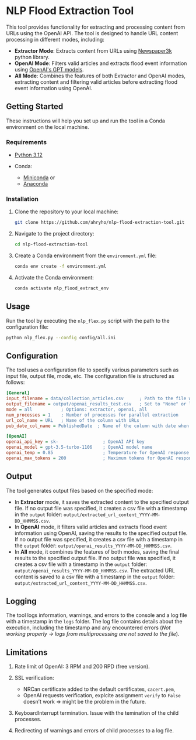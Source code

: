 # NLP Flood Extraction Tool

This tool provides functionality for extracting and processing content from URLs using the OpenAI API. The tool is designed to handle URL content processing in different modes, including:

* **Extractor Mode**: Extracts content from URLs using [Newspaper3k](https://newspaper.readthedocs.io/en/latest/) python library.
* **OpenAI Mode**: Filters valid articles and extracts flood event information using [OpenAI's GPT models](https://platform.openai.com/account/limits).
* **All Mode**: Combines the features of both Extractor and OpenAI modes, extracting content and filtering valid articles before extracting flood event information using OpenAI.

## Getting Started

These instructions will help you set up and run the tool in a Conda environment on the local machine.

### Requirements

- [Python 3.12](https://www.python.org/downloads/) 

- Conda:
  - [Miniconda](https://docs.conda.io/projects/miniconda/en/latest/) or 
  - [Anaconda](https://www.anaconda.com/)

### Installation

1. Clone the repository to your local machine:

    ```bash
    git clone https://github.com/ahryho/nlp-flood-extraction-tool.git
    ```

2. Navigate to the project directory:

    ```bash
    cd nlp-flood-extraction-tool
    ```

3. Create a Conda environment from the `environment.yml` file:

    ```bash
    conda env create -f environment.yml
    ```

4. Activate the Conda environment:

    ```bash
    conda activate nlp_flood_extract_env
    ```
   
## Usage

Run the tool by executing the `nlp_flex.py` script with the path to the configuration file:

```bash
python nlp_flex.py --config config/all.ini
```

## Configuration

The tool uses a configuration file to specify various parameters such as input file, output file, mode, etc. The configuration file is structured as follows:

```ini
[General]
input_filename = data/collection_articles.csv      ; Path to the file with th elist of URLs
output_filename = output/openai_results_test.csv   ; Set to "None" or leave it empty for no output file
mode = all           ; Options: extractor, openai, all
num_processes = 1    ; Number of processes for parallel extraction
url_col_name = URL   ; Name of the column with URLs
pub_date_col_name = PublishedDate  ; Name of the column with date when the article was  published

[OpenAI]
openai_api_key = sk-                 ; OpenAI API key
openai_model = gpt-3.5-turbo-1106    ; OpenAI model name
openai_temp = 0.85                   ; Temperature for OpenAI response
openai_max_tokens = 200              ; Maximum tokens for OpenAI response
```

## Output
The tool generates output files based on the specified mode:

* In **Extractor** mode, it saves the extracted content to the specified output file. If no output file was specified, it creates a csv file with a timestamp in the `output` folder: `output/extracted_url_content_YYYY-MM-DD_HHMMSS.csv`.
* In **OpenAI** mode, it filters valid articles and extracts flood event information using OpenAI, saving the results to the specified output file. If no output file was specified, it creates a csv file with a timestamp in the `output` folder: `output/openai_results_YYYY-MM-DD_HHMMSS.csv`.
* In **All** mode, it combines the features of both modes, saving the final results to the specified output file. If no output file was specified, it creates a csv file with a timestamp in the `output` folder: `output/openai_results_YYYY-MM-DD_HHMMSS.csv`. The extracted URL content is saved to a csv file with a timestamp in the `output` folder: `output/extracted_url_content_YYYY-MM-DD_HHMMSS.csv`.

## Logging
The tool logs information, warnings, and errors to the console and a log file with a timestamp in the `logs` folder. The log file contains details about the execution, including the timestamp and any encountered errors (*Not working properly -> logs from multiprocessing are not saved to the file*).

## Limitations

1. Rate limit of OpenAI: 3 RPM and 200 RPD (free version).
2. SSL verification: 
   - NRCan certificate added to the default certificates, `cacert.pem`,
   - OpenAI requests verification, explcite assignment `verify` to `False` doesn’t work => might be the problem in the future.

3. KeyboardInterrupt termination. Issue with the temination of the child processes.

4. Redirecting of warnings and errors of child processes to a log file.